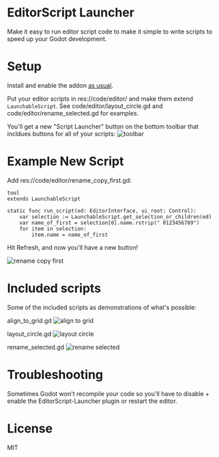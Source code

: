 # EditorScript Launcher

Make it easy to run editor script code to make it simple to write scripts to
speed up your Godot development.

# Setup

Install and enable the addon [as
usual](https://docs.godotengine.org/en/stable/tutorials/plugins/editor/installing_plugins.html).

Put your editor scripts in res://code/editor/ and make them extend
`LaunchableScript`. See code/editor/layout_circle.gd and
code/editor/rename_selected.gd for examples.

You'll get a new "Script Launcher" button on the bottom toolbar that incldues
buttons for all of your scripts:
![toolbar](https://user-images.githubusercontent.com/43559/209448353-f48bf87c-a238-475e-acc5-3de8646f568d.png)

# Example New Script

Add res://code/editor/rename_copy_first.gd:

```
tool
extends LaunchableScript

static func run_script(ed: EditorInterface, ui_root: Control):
    var selection := LaunchableScript.get_selection_or_children(ed)
    var name_of_first = selection[0].name.rstrip(" 0123456789")
    for item in selection:
        item.name = name_of_first
```

Hit Refresh, and now you'll have a new button!

![rename copy first](https://user-images.githubusercontent.com/43559/209448514-73e76260-0211-4d33-940a-c47622d0d0e3.png)

# Included scripts

Some of the included scripts as demonstrations of what's possible:

align_to_grid.gd
![align to grid](https://user-images.githubusercontent.com/43559/209448452-a7c2d080-86f9-455a-910c-d2c2f42b8483.png)


layout_circle.gd
![layout circle](https://user-images.githubusercontent.com/43559/209448619-32424745-768e-4165-96c3-a7a4eda8ee2b.png)


rename_selected.gd
![rename selected](https://user-images.githubusercontent.com/43559/209448442-308f1806-7617-4033-8169-c339a02ddcdc.png)


# Troubleshooting

Sometimes Godot won't recompile your code so you'll have to disable + enable
the EditorScript-Launcher plugin or restart the editor.


# License

MIT
